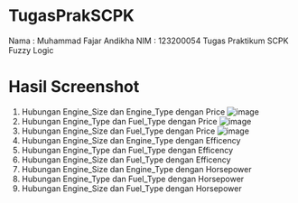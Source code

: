 # TugasPrakSCPK
Nama : Muhammad Fajar Andikha
NIM : 123200054
Tugas Praktikum SCPK Fuzzy Logic
# Hasil Screenshot
1. Hubungan Engine_Size dan Engine_Type dengan Price
![image](https://user-images.githubusercontent.com/54676003/157446506-e2d9105b-d5a0-489f-b6ea-748adb558727.png)
2. Hubungan Engine_Type dan Fuel_Type dengan Price
![image](https://user-images.githubusercontent.com/54676003/157446547-90317786-ab00-4dd3-b6fb-8d9f68a9dac4.png)
3. Hubungan Engine_Size dan Fuel_Type dengan Price
![image](https://user-images.githubusercontent.com/54676003/157446703-30f9e085-7edd-40e0-8b11-644628029636.png)
4. Hubungan Engine_Size dan Engine_Type dengan Efficency
8. Hubungan Engine_Type dan Fuel_Type dengan Efficency
9. Hubungan Engine_Size dan Fuel_Type dengan Efficency
10. Hubungan Engine_Size dan Engine_Type dengan Horsepower
11. Hubungan Engine_Type dan Fuel_Type dengan Horsepower
12. Hubungan Engine_Size dan Fuel_Type dengan Horsepower

